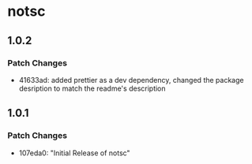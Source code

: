 # notsc

## 1.0.2

### Patch Changes

- 41633ad: added prettier as a dev dependency, changed the package desription to match the readme's description

## 1.0.1

### Patch Changes

- 107eda0: "Initial Release of notsc"
